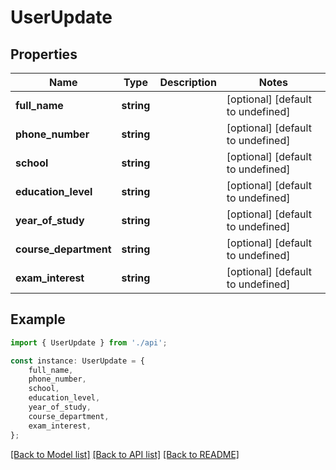 # UserUpdate


## Properties

Name | Type | Description | Notes
------------ | ------------- | ------------- | -------------
**full_name** | **string** |  | [optional] [default to undefined]
**phone_number** | **string** |  | [optional] [default to undefined]
**school** | **string** |  | [optional] [default to undefined]
**education_level** | **string** |  | [optional] [default to undefined]
**year_of_study** | **string** |  | [optional] [default to undefined]
**course_department** | **string** |  | [optional] [default to undefined]
**exam_interest** | **string** |  | [optional] [default to undefined]

## Example

```typescript
import { UserUpdate } from './api';

const instance: UserUpdate = {
    full_name,
    phone_number,
    school,
    education_level,
    year_of_study,
    course_department,
    exam_interest,
};
```

[[Back to Model list]](../README.md#documentation-for-models) [[Back to API list]](../README.md#documentation-for-api-endpoints) [[Back to README]](../README.md)
